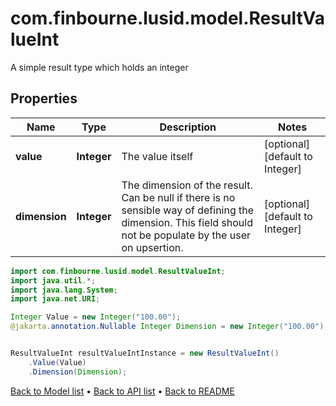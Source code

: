 # com.finbourne.lusid.model.ResultValueInt
A simple result type which holds an integer

## Properties

Name | Type | Description | Notes
------------ | ------------- | ------------- | -------------
**value** | **Integer** | The value itself | [optional] [default to Integer]
**dimension** | **Integer** | The dimension of the result. Can be null if there is no sensible way of defining the dimension. This field should not be  populate by the user on upsertion. | [optional] [default to Integer]

```java
import com.finbourne.lusid.model.ResultValueInt;
import java.util.*;
import java.lang.System;
import java.net.URI;

Integer Value = new Integer("100.00");
@jakarta.annotation.Nullable Integer Dimension = new Integer("100.00");


ResultValueInt resultValueIntInstance = new ResultValueInt()
    .Value(Value)
    .Dimension(Dimension);
```


[Back to Model list](../README.md#documentation-for-models) &#8226; [Back to API list](../README.md#documentation-for-api-endpoints) &#8226; [Back to README](../README.md)
